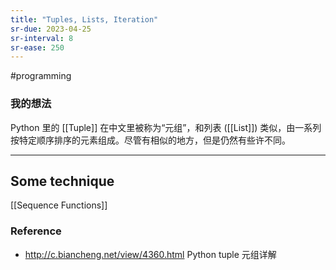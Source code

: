 ```yaml
---
title: "Tuples, Lists, Iteration"
sr-due: 2023-04-25
sr-interval: 8
sr-ease: 250
---
```

#programming 

### 我的想法

 Python 里的 [[Tuple]] 在中文里被称为“元组”，和列表 ([[List]]) 类似，由一系列按特定顺序排序的元素组成。尽管有相似的地方，但是仍然有些许不同。

---

## Some technique

[[Sequence Functions]]

### Reference 

- http://c.biancheng.net/view/4360.html Python tuple 元组详解